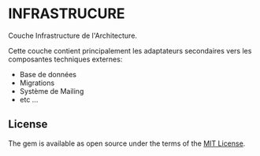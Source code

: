 # INFRASTRUCURE

Couche Infrastructure de l'Architecture.

Cette couche contient principalement les adaptateurs secondaires vers les composantes techniques externes:

- Base de données
- Migrations
- Système de Mailing
- etc ...

## License

The gem is available as open source under the terms of the [MIT License](https://opensource.org/licenses/MIT).
